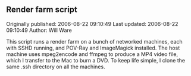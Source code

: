 ## Render farm script

Originally published: 2006-08-22 09:10:49
Last updated: 2006-08-22 09:10:49
Author: Will Ware

This script runs a render farm on a bunch of networked machines, each with SSHD running, and POV-Ray and ImageMagick installed. The host machine uses mpeg2encode and ffmpeg to produce a MP4 video file, which I transfer to the Mac to burn a DVD. To keep life simple, I clone the same .ssh directory on all the machines.